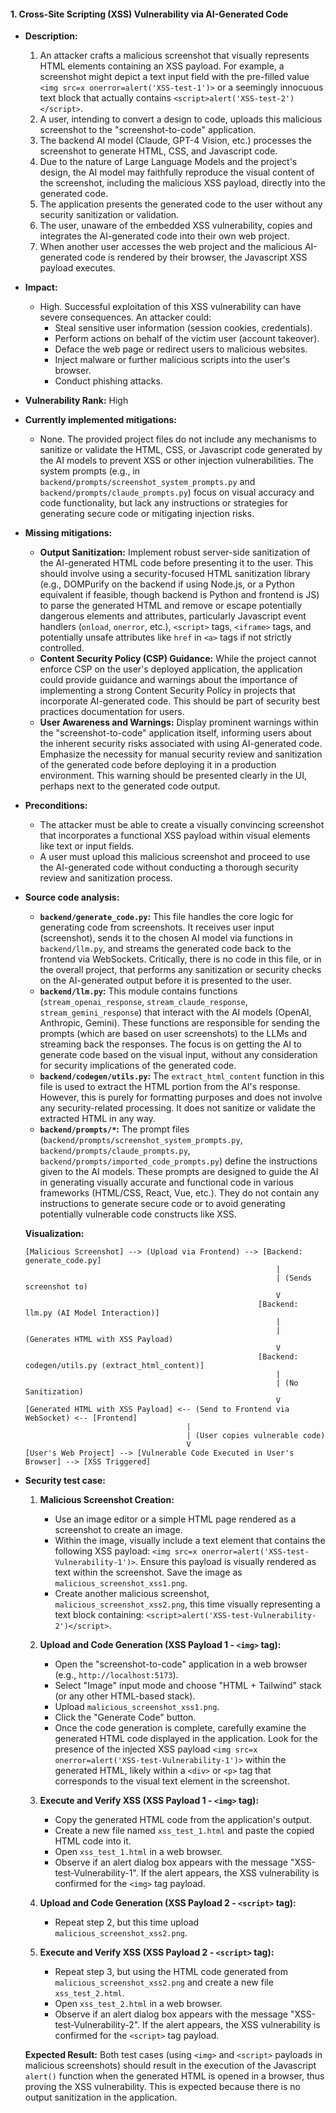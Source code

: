#### 1. Cross-Site Scripting (XSS) Vulnerability via AI-Generated Code

- **Description:**
    1. An attacker crafts a malicious screenshot that visually represents HTML elements containing an XSS payload. For example, a screenshot might depict a text input field with the pre-filled value `<img src=x onerror=alert('XSS-test-1')>` or a seemingly innocuous text block that actually contains `<script>alert('XSS-test-2')</script>`.
    2. A user, intending to convert a design to code, uploads this malicious screenshot to the "screenshot-to-code" application.
    3. The backend AI model (Claude, GPT-4 Vision, etc.) processes the screenshot to generate HTML, CSS, and Javascript code.
    4. Due to the nature of Large Language Models and the project's design, the AI model may faithfully reproduce the visual content of the screenshot, including the malicious XSS payload, directly into the generated code.
    5. The application presents the generated code to the user without any security sanitization or validation.
    6. The user, unaware of the embedded XSS vulnerability, copies and integrates the AI-generated code into their own web project.
    7. When another user accesses the web project and the malicious AI-generated code is rendered by their browser, the Javascript XSS payload executes.

- **Impact:**
    - High. Successful exploitation of this XSS vulnerability can have severe consequences. An attacker could:
        - Steal sensitive user information (session cookies, credentials).
        - Perform actions on behalf of the victim user (account takeover).
        - Deface the web page or redirect users to malicious websites.
        - Inject malware or further malicious scripts into the user's browser.
        - Conduct phishing attacks.

- **Vulnerability Rank:** High

- **Currently implemented mitigations:**
    - None. The provided project files do not include any mechanisms to sanitize or validate the HTML, CSS, or Javascript code generated by the AI models to prevent XSS or other injection vulnerabilities. The system prompts (e.g., in `backend/prompts/screenshot_system_prompts.py` and `backend/prompts/claude_prompts.py`) focus on visual accuracy and code functionality, but lack any instructions or strategies for generating secure code or mitigating injection risks.

- **Missing mitigations:**
    - **Output Sanitization:** Implement robust server-side sanitization of the AI-generated HTML code before presenting it to the user. This should involve using a security-focused HTML sanitization library (e.g., DOMPurify on the backend if using Node.js, or a Python equivalent if feasible, though backend is Python and frontend is JS) to parse the generated HTML and remove or escape potentially dangerous elements and attributes, particularly Javascript event handlers (`onload`, `onerror`, etc.), `<script>` tags, `<iframe>` tags, and potentially unsafe attributes like `href` in `<a>` tags if not strictly controlled.
    - **Content Security Policy (CSP) Guidance:** While the project cannot enforce CSP on the user's deployed application, the application could provide guidance and warnings about the importance of implementing a strong Content Security Policy in projects that incorporate AI-generated code. This should be part of security best practices documentation for users.
    - **User Awareness and Warnings:** Display prominent warnings within the "screenshot-to-code" application itself, informing users about the inherent security risks associated with using AI-generated code. Emphasize the necessity for manual security review and sanitization of the generated code before deploying it in a production environment. This warning should be presented clearly in the UI, perhaps next to the generated code output.

- **Preconditions:**
    - The attacker must be able to create a visually convincing screenshot that incorporates a functional XSS payload within visual elements like text or input fields.
    - A user must upload this malicious screenshot and proceed to use the AI-generated code without conducting a thorough security review and sanitization process.

- **Source code analysis:**
    - **`backend/generate_code.py`:** This file handles the core logic for generating code from screenshots. It receives user input (screenshot), sends it to the chosen AI model via functions in `backend/llm.py`, and streams the generated code back to the frontend via WebSockets. Critically, there is no code in this file, or in the overall project, that performs any sanitization or security checks on the AI-generated output before it is presented to the user.
    - **`backend/llm.py`:** This module contains functions (`stream_openai_response`, `stream_claude_response`, `stream_gemini_response`) that interact with the AI models (OpenAI, Anthropic, Gemini). These functions are responsible for sending the prompts (which are based on user screenshots) to the LLMs and streaming back the responses. The focus is on getting the AI to generate code based on the visual input, without any consideration for security implications of the generated code.
    - **`backend/codegen/utils.py`:** The `extract_html_content` function in this file is used to extract the HTML portion from the AI's response. However, this is purely for formatting purposes and does not involve any security-related processing. It does not sanitize or validate the extracted HTML in any way.
    - **`backend/prompts/*`:** The prompt files (`backend/prompts/screenshot_system_prompts.py`, `backend/prompts/claude_prompts.py`, `backend/prompts/imported_code_prompts.py`) define the instructions given to the AI models. These prompts are designed to guide the AI in generating visually accurate and functional code in various frameworks (HTML/CSS, React, Vue, etc.).  They do not contain any instructions to generate secure code or to avoid generating potentially vulnerable code constructs like XSS.

    **Visualization:**

    ```
    [Malicious Screenshot] --> (Upload via Frontend) --> [Backend: generate_code.py]
                                                            |
                                                            | (Sends screenshot to)
                                                            V
                                                        [Backend: llm.py (AI Model Interaction)]
                                                            |
                                                            | (Generates HTML with XSS Payload)
                                                            V
                                                        [Backend: codegen/utils.py (extract_html_content)]
                                                            |
                                                            | (No Sanitization)
                                                            V
    [Generated HTML with XSS Payload] <-- (Send to Frontend via WebSocket) <-- [Frontend]
                                        |
                                        | (User copies vulnerable code)
                                        V
    [User's Web Project] --> [Vulnerable Code Executed in User's Browser] --> [XSS Triggered]
    ```

- **Security test case:**
    1. **Malicious Screenshot Creation:**
        - Use an image editor or a simple HTML page rendered as a screenshot to create an image.
        - Within the image, visually include a text element that contains the following XSS payload: `<img src=x onerror=alert('XSS-test-Vulnerability-1')>`. Ensure this payload is visually rendered as text within the screenshot. Save the image as `malicious_screenshot_xss1.png`.
        - Create another malicious screenshot, `malicious_screenshot_xss2.png`, this time visually representing a text block containing: `<script>alert('XSS-test-Vulnerability-2')</script>`.

    2. **Upload and Code Generation (XSS Payload 1 - `<img>` tag):**
        - Open the "screenshot-to-code" application in a web browser (e.g., `http://localhost:5173`).
        - Select "Image" input mode and choose "HTML + Tailwind" stack (or any other HTML-based stack).
        - Upload `malicious_screenshot_xss1.png`.
        - Click the "Generate Code" button.
        - Once the code generation is complete, carefully examine the generated HTML code displayed in the application. Look for the presence of the injected XSS payload `<img src=x onerror=alert('XSS-test-Vulnerability-1')>` within the generated HTML, likely within a `<div>` or `<p>` tag that corresponds to the visual text element in the screenshot.

    3. **Execute and Verify XSS (XSS Payload 1 - `<img>` tag):**
        - Copy the generated HTML code from the application's output.
        - Create a new file named `xss_test_1.html` and paste the copied HTML code into it.
        - Open `xss_test_1.html` in a web browser.
        - Observe if an alert dialog box appears with the message "XSS-test-Vulnerability-1". If the alert appears, the XSS vulnerability is confirmed for the `<img>` tag payload.

    4. **Upload and Code Generation (XSS Payload 2 - `<script>` tag):**
        - Repeat step 2, but this time upload `malicious_screenshot_xss2.png`.

    5. **Execute and Verify XSS (XSS Payload 2 - `<script>` tag):**
        - Repeat step 3, but using the HTML code generated from `malicious_screenshot_xss2.png` and create a new file `xss_test_2.html`.
        - Open `xss_test_2.html` in a web browser.
        - Observe if an alert dialog box appears with the message "XSS-test-Vulnerability-2". If the alert appears, the XSS vulnerability is confirmed for the `<script>` tag payload.

    **Expected Result:** Both test cases (using `<img>` and `<script>` payloads in malicious screenshots) should result in the execution of the Javascript `alert()` function when the generated HTML is opened in a browser, thus proving the XSS vulnerability. This is expected because there is no output sanitization in the application.

